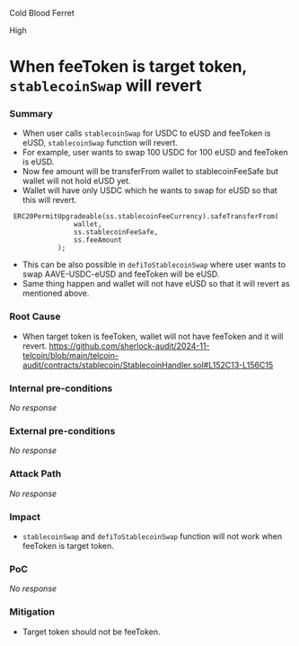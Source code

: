 Cold Blood Ferret

High

# When feeToken is target token, `stablecoinSwap` will revert

### Summary

- When user calls `stablecoinSwap` for USDC to eUSD and feeToken is eUSD, `stablecoinSwap` function will revert.
- For example, user wants to swap 100 USDC for 100 eUSD and feeToken is eUSD.
- Now fee amount will be transferFrom wallet to stablecoinFeeSafe but wallet will not hold eUSD yet.
- Wallet will have only USDC which he wants to swap for eUSD so that this will revert.
```solidity
 ERC20PermitUpgradeable(ss.stablecoinFeeCurrency).safeTransferFrom(
                wallet,
                ss.stablecoinFeeSafe,
                ss.feeAmount
            );
```
- This can be also possible in `defiToStablecoinSwap` where user wants to swap AAVE-USDC-eUSD and feeToken will be eUSD.
- Same thing happen and wallet will not have eUSD so that it will revert as mentioned above.

### Root Cause

- When target token is feeToken, wallet will not have feeToken and it will revert.
https://github.com/sherlock-audit/2024-11-telcoin/blob/main/telcoin-audit/contracts/stablecoin/StablecoinHandler.sol#L152C13-L156C15

### Internal pre-conditions

_No response_

### External pre-conditions

_No response_

### Attack Path

_No response_

### Impact

- `stablecoinSwap` and `defiToStablecoinSwap` function will not work when feeToken is target token.

### PoC

_No response_

### Mitigation

- Target token should not be feeToken.
